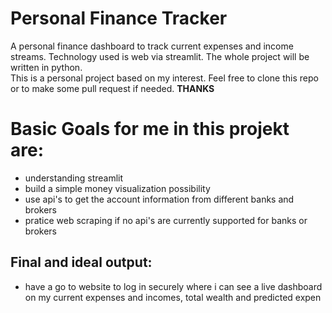 # Personal Finance Tracker
A personal finance dashboard to track current expenses and income streams.
Technology used is web via streamlit. 
The whole project will be written in python. \
This is a personal project based on my interest. Feel free to clone this repo or to make some pull request if needed. **THANKS**

# Basic Goals for me in this projekt are:
* understanding streamlit
* build a simple money visualization possibility
* use api's to get the account information from different banks and brokers
* pratice web scraping if no api's are currently supported for banks or brokers

## Final and ideal output: 
* have a go to website to log in securely where i can see a live dashboard on my current expenses and incomes, total wealth and predicted expen
